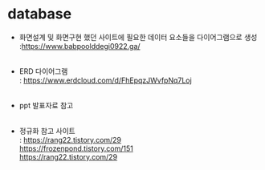 # database

- 화면설계 및 화면구현 했던 사이트에 필요한 데이터 요소들을 다이어그램으로 생성<br>
:https://www.babpoolddegi0922.ga/<br><br>

- ERD 다이어그램<br>
: https://www.erdcloud.com/d/FhEpqzJWvfpNq7Loj<br><br>

- ppt 발표자료 참고<br><br>

- 정규화 참고 사이트<br>
: https://rang22.tistory.com/29<br>
  https://frozenpond.tistory.com/151 <br>
  https://rang22.tistory.com/29 
